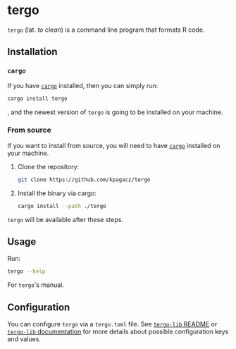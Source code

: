 # tergo

`tergo` (lat. *to clean*) is a command line program that formats R code.

## Installation

### `cargo`

If you have [`cargo`](https://doc.rust-lang.org/cargo/getting-started/installation.html)
installed, then you can simply run:

```bash
cargo install tergo
```

, and the newest version of `tergo` is going to be installed on your machine.

### From source

If you want to install from source, you will need to have
[`cargo`](https://doc.rust-lang.org/cargo/getting-started/installation.html)
installed on your machine.

1. Clone the repository:

    ```bash
    git clone https://github.com/kpagacz/tergo
    ```

2. Install the binary via cargo:

    ```bash
    cargo install --path ./tergo
    ```

`tergo` will be available after these steps.

## Usage

Run:

```bash
tergo --help
```

For `tergo`'s manual.

## Configuration

You can configure `tergo` via a `tergo.toml` file.
See [`tergo-lib` README](../balnea/README.md) or
[`tergo-lib` documentation](https://docs.rs/tergo-lib/latest/tergo_lib/struct.Config.html)
for more details about possible configuration keys and values.
